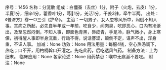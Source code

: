序号：1456
名称：分涎散
组成：白僵蚕（去丝）1分，附子（火炮，去皮）1分，半夏1分，细辛1分，藿香叶1分，芎1分，羌活1分，干姜3铢，牵牛半两。
出处：《普济方》卷一○三引《护命》。
主治：一切男子、女人忽寒风所中，闷倒不知人事。其病之所起，必先自半年或一年前，吃食少，闻肉臭，吃即恶心，口内有冷涎出，及至忽然闷倒，不知人事，即面色青黑，唇皮青，手足冷，脉气微小，身上寒傈，初得醒人事即半身沉重，行动不得，说话謇涩，颠倒不定，语声不出，浑身重，不识人事。
加减：None
功效：None
用法用量：每服4钱，空心热汤调下，热吃；口不开，用杓柄斡口开灌之。先吃此药，后吃透风气药。
制备方法：上为细末。
临床应用：None
各家论述：None
用药禁忌：喉中无痰涎不要吃。
附注：None
